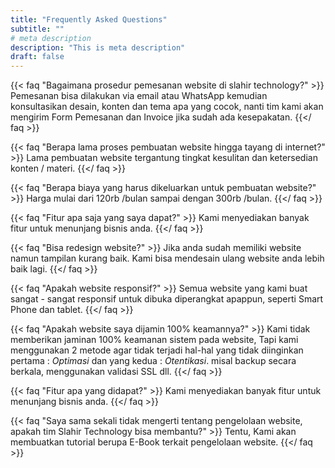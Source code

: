 ```yaml
---
title: "Frequently Asked Questions"
subtitle: ""
# meta description
description: "This is meta description"
draft: false
---
```



{{< faq "Bagaimana prosedur pemesanan website di slahir technology?" >}}
Pemesanan bisa dilakukan via email atau WhatsApp kemudian konsultasikan desain, konten dan tema apa yang cocok, nanti tim kami akan mengirim Form Pemesanan dan Invoice jika 	sudah ada kesepakatan.
{{</ faq >}}

{{< faq "Berapa lama proses pembuatan website hingga tayang di internet?" >}}
Lama pembuatan website tergantung tingkat kesulitan dan ketersedian konten / materi.
{{</ faq >}}

{{< faq "Berapa biaya yang harus dikeluarkan untuk pembuatan website?" >}}
Harga mulai dari 120rb /bulan sampai dengan 300rb /bulan.
{{</ faq >}}

{{< faq "Fitur apa saja yang saya dapat?" >}}
Kami menyediakan banyak fitur untuk menunjang bisnis anda.
{{</ faq >}}

{{< faq "Bisa redesign website?" >}}
Jika anda sudah memiliki website namun tampilan kurang baik. Kami bisa mendesain ulang website anda lebih baik lagi.
{{</ faq >}}

{{< faq "Apakah website responsif?" >}}
Semua website yang kami buat sangat - sangat responsif untuk dibuka diperangkat apappun, seperti Smart Phone dan tablet.
{{</ faq >}}

{{< faq "Apakah website saya dijamin 100% keamannya?" >}}
Kami tidak memberikan jaminan 100% keamanan sistem pada website, Tapi kami menggunakan 2 metode agar tidak terjadi hal-hal yang tidak diinginkan pertama : _Optimasi_ dan yang kedua : _Otentikasi_. misal backup secara berkala, menggunakan validasi SSL dll.
{{</ faq >}}

{{< faq "Fitur apa yang didapat?" >}}
Kami menyediakan banyak fitur untuk menunjang bisnis anda.
{{</ faq >}}

{{< faq "Saya sama sekali tidak mengerti tentang pengelolaan website, apakah tim Slahir Technology bisa membantu?" >}}
Tentu, Kami akan membuatkan tutorial berupa E-Book terkait pengelolaan website.
{{</ faq >}}